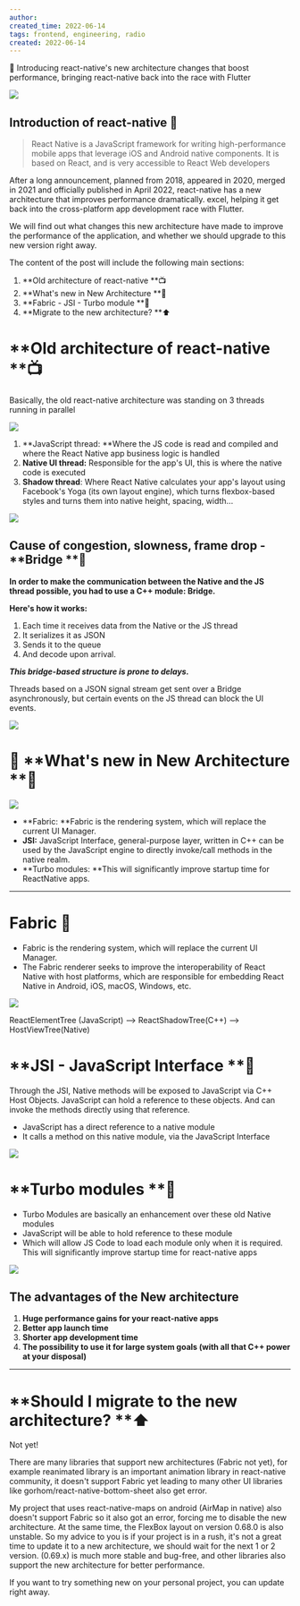 ```yaml
---
author: 
created_time: 2022-06-14
tags: frontend, engineering, radio
created: 2022-06-14
---
```


📖 Introducing react-native's new architecture changes that boost performance, bringing react-native back into the race with Flutter


![](https://s3.us-west-2.amazonaws.com/secure.notion-static.com/16c50586-b49f-4e65-aa2d-12c2cce677ca/react-native-re-architecture-banner.png?X-Amz-Algorithm=AWS4-HMAC-SHA256&X-Amz-Content-Sha256=UNSIGNED-PAYLOAD&X-Amz-Credential=AKIAT73L2G45EIPT3X45%2F20231031%2Fus-west-2%2Fs3%2Faws4_request&X-Amz-Date=20231031T202224Z&X-Amz-Expires=3600&X-Amz-Signature=a3b0136f0d2fe284ba0fffebf773746a00e5738a22645c828a5782e064382909&X-Amz-SignedHeaders=host&x-id=GetObject)

## Introduction of react-native 📱

> React Native is a JavaScript framework for writing high-performance mobile apps that leverage iOS and Android native components. It is based on React, and is very accessible to React Web developers

After a long announcement, planned from 2018, appeared in 2020, merged in 2021 and officially published in April 2022, react-native has a new architecture that improves performance dramatically. excel, helping it get back into the cross-platform app development race with Flutter.

We will find out what changes this new architecture have made to improve the performance of the application, and whether we should upgrade to this new version right away.


The content of the post will include the following main sections:

1. **Old architecture of react-native **📺
1. **What's new in New Architecture **🌟
1. **Fabric - JSI - Turbo module  **🚀
1. **Migrate to the new architecture? **⬆️

# **Old architecture of react-native **📺

Basically, the old react-native architecture was standing on 3 threads running in parallel

![](https://s3.us-west-2.amazonaws.com/secure.notion-static.com/2a1bcba3-cf24-47cf-9922-027af9b6827c/Untitled.png?X-Amz-Algorithm=AWS4-HMAC-SHA256&X-Amz-Content-Sha256=UNSIGNED-PAYLOAD&X-Amz-Credential=AKIAT73L2G45EIPT3X45%2F20231031%2Fus-west-2%2Fs3%2Faws4_request&X-Amz-Date=20231031T202224Z&X-Amz-Expires=3600&X-Amz-Signature=1312bdfcab6bf2f5fbd5f790ba41df6ef544ba401934604f396d29efa736283d&X-Amz-SignedHeaders=host&x-id=GetObject)

1. **JavaScript thread: **Where the JS code is read and compiled and where the React Native app business logic is handled
1. **Native UI thread:** Responsible for the app's UI, this is where the native code is executed
1. **Shadow thread**: Where React Native calculates your app's layout using Facebook's Yoga (its own layout engine), which turns flexbox-based styles and turns them into native height, spacing, width...

![](https://s3.us-west-2.amazonaws.com/secure.notion-static.com/035da268-ee5d-4400-88fd-01f9330dd5ad/Untitled.png?X-Amz-Algorithm=AWS4-HMAC-SHA256&X-Amz-Content-Sha256=UNSIGNED-PAYLOAD&X-Amz-Credential=AKIAT73L2G45EIPT3X45%2F20231031%2Fus-west-2%2Fs3%2Faws4_request&X-Amz-Date=20231031T202224Z&X-Amz-Expires=3600&X-Amz-Signature=c08ac789cfd68eca646305b773dab0a63687e0130c989bd2e160e568b3078f48&X-Amz-SignedHeaders=host&x-id=GetObject)

## Cause of congestion, slowness, f**rame drop -** **Bridge  **🐌

**In order to make the communication between the Native and the JS thread possible, you had to use a C++ module: Bridge.**

**Here's how it works:**

1. Each time it receives data from the Native or the JS thread
1. It serializes it as JSON
1. Sends it to the queue
1. And decode upon arrival.

***This bridge-based structure is prone to delays.***

Threads based on a JSON signal stream get sent over a Bridge asynchronously, but certain events on the JS thread can block the UI events.

![](https://s3.us-west-2.amazonaws.com/secure.notion-static.com/a215efe5-bab8-4f47-a16a-da36c671d158/Screen_Shot_2022-06-14_at_01.28.11.png?X-Amz-Algorithm=AWS4-HMAC-SHA256&X-Amz-Content-Sha256=UNSIGNED-PAYLOAD&X-Amz-Credential=AKIAT73L2G45EIPT3X45%2F20231031%2Fus-west-2%2Fs3%2Faws4_request&X-Amz-Date=20231031T202224Z&X-Amz-Expires=3600&X-Amz-Signature=bffaf1de510eecc667e45b06d300db1f9e58dd79251b4961c8cc5c05eab3decf&X-Amz-SignedHeaders=host&x-id=GetObject)

# 🌟 **What's new in New Architecture **🌟


![](https://s3.us-west-2.amazonaws.com/secure.notion-static.com/e28076c8-8034-4dfa-be6f-e49482f3d7eb/Untitled.png?X-Amz-Algorithm=AWS4-HMAC-SHA256&X-Amz-Content-Sha256=UNSIGNED-PAYLOAD&X-Amz-Credential=AKIAT73L2G45EIPT3X45%2F20231031%2Fus-west-2%2Fs3%2Faws4_request&X-Amz-Date=20231031T202224Z&X-Amz-Expires=3600&X-Amz-Signature=3e1d401b46801405ed78a7b156c888b070fbe4ccc0e764563946fb4a0b2750dc&X-Amz-SignedHeaders=host&x-id=GetObject)

* **Fabric: **Fabric is the rendering system, which will replace the current UI Manager.
* **JSI:** JavaScript Interface, general-purpose layer, written in C++ can be used by the JavaScript engine to directly invoke/call methods in the native realm.
* **Turbo modules: **This will significantly improve startup time for ReactNative apps.

---

# Fabric  🧩

* Fabric is the rendering system, which will replace the current UI Manager.
* The Fabric renderer seeks to improve the interoperability of React Native with host platforms, which are responsible for embedding React Native in Android, iOS, macOS, Windows, etc.

![](https://s3.us-west-2.amazonaws.com/secure.notion-static.com/21732465-3c1b-472d-86a0-d31657e0f07e/Screen_Shot_2022-06-14_at_01.30.54.png?X-Amz-Algorithm=AWS4-HMAC-SHA256&X-Amz-Content-Sha256=UNSIGNED-PAYLOAD&X-Amz-Credential=AKIAT73L2G45EIPT3X45%2F20231031%2Fus-west-2%2Fs3%2Faws4_request&X-Amz-Date=20231031T202224Z&X-Amz-Expires=3600&X-Amz-Signature=0180553da8f555ddca9f6ae252afdae206825ef0f15bad64d3627184be8c48e2&X-Amz-SignedHeaders=host&x-id=GetObject)

ReactElementTree (JavaScript) --> ReactShadowTree(C++) --> HostViewTree(Native) 


# **JSI - JavaScript Interface **🎨

Through the JSI, Native methods will be exposed to JavaScript via C++ Host Objects. JavaScript can hold a reference to these objects. And can invoke the methods directly using that reference.

* JavaScript has a direct reference to a native module
* It calls a method on this native module, via the JavaScript Interface

![](https://s3.us-west-2.amazonaws.com/secure.notion-static.com/4ad635e9-6d0a-4933-85d8-8828c98da5b6/Screen_Shot_2022-06-14_at_01.37.35.png?X-Amz-Algorithm=AWS4-HMAC-SHA256&X-Amz-Content-Sha256=UNSIGNED-PAYLOAD&X-Amz-Credential=AKIAT73L2G45EIPT3X45%2F20231031%2Fus-west-2%2Fs3%2Faws4_request&X-Amz-Date=20231031T202224Z&X-Amz-Expires=3600&X-Amz-Signature=a5d88bd6b2049db79a191664cb5e68fb74c8123b3f87be8c1229e5f9922b25d7&X-Amz-SignedHeaders=host&x-id=GetObject)

# **Turbo modules **🚀

* Turbo Modules are basically an enhancement over these old Native modules
* JavaScript will be able to hold reference to these module
* Which will allow JS Code to load each module only when it is required. This will significantly improve startup time for react-native apps

![](https://s3.us-west-2.amazonaws.com/secure.notion-static.com/db145db6-4ec5-4111-8829-3f85cccff301/Untitled.png?X-Amz-Algorithm=AWS4-HMAC-SHA256&X-Amz-Content-Sha256=UNSIGNED-PAYLOAD&X-Amz-Credential=AKIAT73L2G45EIPT3X45%2F20231031%2Fus-west-2%2Fs3%2Faws4_request&X-Amz-Date=20231031T202224Z&X-Amz-Expires=3600&X-Amz-Signature=5e50e7269ba31f9723d95c874d590b5d8eeffd89f76527b2e2b1947677edf2b2&X-Amz-SignedHeaders=host&x-id=GetObject)

## **The advantages of the New architecture**

1. **Huge performance gains for your react-native apps**
1. **Better app launch time**
1. **Shorter app development time**
1. **The possibility to use it for large system goals (with all that C++ power at your disposal)**

---

# **Should I migrate to the new architecture? **⬆️

Not yet!

There are many libraries that support new architectures (Fabric not yet), for example reanimated library is an important animation library in react-native community, it doesn't support Fabric yet leading to many other UI libraries like gorhom/react-native-bottom-sheet also get error. 

My project that uses react-native-maps on android (AirMap in native) also doesn't support Fabric so it also got an error, forcing me to disable the new architecture. At the same time, the FlexBox layout on version 0.68.0 is also unstable. So my advice to you is if your project is in a rush, it's not a great time to update it to a new architecture, we should wait for the next 1 or 2 version. (0.69.x) is much more stable and bug-free, and other libraries also support the new architecture for better performance.

If you want to try something new on your personal project, you can update right away.
